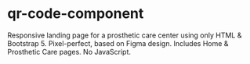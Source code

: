 # qr-code-component
Responsive landing page for a prosthetic care center using only HTML &amp; Bootstrap 5. Pixel-perfect, based on Figma design. Includes Home &amp; Prosthetic Care pages. No JavaScript.
